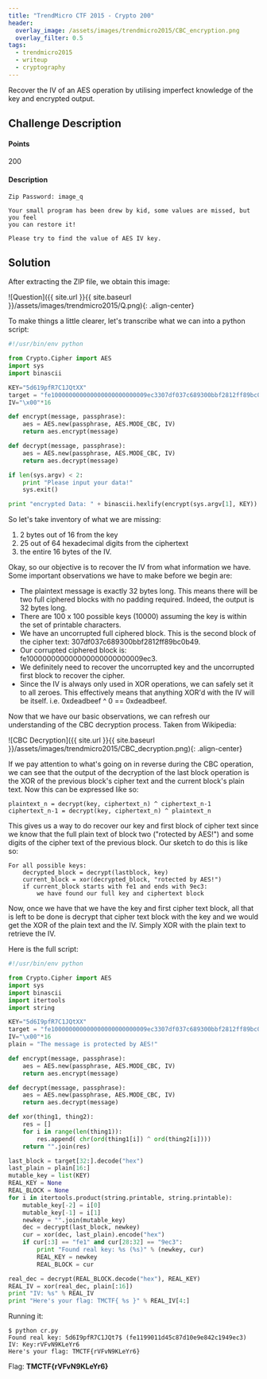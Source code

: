 ```yaml
---
title: "TrendMicro CTF 2015 - Crypto 200"
header:
  overlay_image: /assets/images/trendmicro2015/CBC_encryption.png
  overlay_filter: 0.5
tags:
  - trendmicro2015
  - writeup
  - cryptography
---
```


Recover the IV of an AES operation by utilising imperfect knowledge of the key
and encrypted output.

## Challenge Description

#### Points

200

#### Description

```
Zip Password: image_q

Your small program has been drew by kid, some values are missed, but you feel
you can restore it!

Please try to find the value of AES IV key.
```

## Solution

After extracting the ZIP file, we obtain this image:

![Question]({{ site.url }}{{ site.baseurl }}/assets/images/trendmicro2015/Q.png){: .align-center}

To make things a little clearer, let's transcribe what we can into a python
script:

```python
#!/usr/bin/env python

from Crypto.Cipher import AES
import sys
import binascii

KEY="5d619pfR7C1JQtXX"
target = "fe100000000000000000000000009ec3307df037c689300bbf2812ff89bc0b49"
IV="\x00"*16

def encrypt(message, passphrase):
    aes = AES.new(passphrase, AES.MODE_CBC, IV)
    return aes.encrypt(message)

def decrypt(message, passphrase):
    aes = AES.new(passphrase, AES.MODE_CBC, IV)
    return aes.decrypt(message)

if len(sys.argv) < 2:
    print "Please input your data!"
    sys.exit()

print "encrypted Data: " + binascii.hexlify(encrypt(sys.argv[1], KEY))
```

So let's take inventory of what we are missing:

1. 2 bytes out of 16 from the key
2. 25 out of 64 hexadecimal digits from the ciphertext
3. the entire 16 bytes of the IV.

Okay, so our objective is to recover the IV from what information we have. Some
important observations we have to make before we begin are:

- The plaintext message is exactly 32 bytes long. This means there will be two
  full ciphered blocks with no padding required. Indeed, the output is 32 bytes
  long.
- There are 100 x 100 possible keys (10000) assuming the key is within the set of
  printable characters.
- We have an uncorrupted full ciphered block. This is the second block of the
  cipher text: 307df037c689300bbf2812ff89bc0b49.
- Our corrupted ciphered block is: fe100000000000000000000000009ec3.
- We definitely need to recover the uncorrupted key and the uncorrupted first
  block to recover the cipher.
- Since the IV is always only used in XOR operations, we can safely set it to
  all zeroes. This effectively means that anything XOR'd with the IV will be
  itself. i.e. 0xdeadbeef ^ 0 == 0xdeadbeef.

Now that we have our basic observations, we can refresh our understanding of the
CBC decryption process. Taken from Wikipedia:

![CBC Decryption]({{ site.url }}{{ site.baseurl }}/assets/images/trendmicro2015/CBC_decryption.png){: .align-center}

If we pay attention to what's going on in reverse during the CBC operation, we
can see that the output of the decryption of the last block operation is the XOR
of the previous block's cipher text and the current block's plain text. Now this
can be expressed like so:

```shell
plaintext_n = decrypt(key, ciphertext_n) ^ ciphertext_n-1
ciphertext_n-1 = decrypt(key, ciphertext_n) ^ plaintext_n
```

This gives us a way to do recover our key and first block of cipher text since
we know that the full plain text of block two ("rotected by AES!") and some
digits of the cipher text of the previous block. Our sketch to do this is like
so:

```shell
For all possible keys:
    decrypted_block = decrypt(lastblock, key)
    current_block = xor(decrypted_block, "rotected by AES!")
    if current_block starts with fe1 and ends with 9ec3:
        we have found our full key and ciphertext block
```

Now, once we have that we have the key and first cipher text block, all that is
left to be done is decrypt that cipher text block with the key and we would get
the XOR of the plain text and the IV. Simply XOR with the plain text to retrieve
the IV.

Here is the full script:

```python
#!/usr/bin/env python

from Crypto.Cipher import AES
import sys
import binascii
import itertools
import string

KEY="5d6I9pfR7C1JQtXX"
target = "fe100000000000000000000000009ec3307df037c689300bbf2812ff89bc0b49"
IV="\x00"*16
plain = "The message is protected by AES!"

def encrypt(message, passphrase):
    aes = AES.new(passphrase, AES.MODE_CBC, IV)
    return aes.encrypt(message)

def decrypt(message, passphrase):
    aes = AES.new(passphrase, AES.MODE_CBC, IV)
    return aes.decrypt(message)

def xor(thing1, thing2):
    res = []
    for i in range(len(thing1)):
        res.append( chr(ord(thing1[i]) ^ ord(thing2[i])))
    return "".join(res)

last_block = target[32:].decode("hex")
last_plain = plain[16:]
mutable_key = list(KEY)
REAL_KEY = None
REAL_BLOCK = None
for i in itertools.product(string.printable, string.printable):
    mutable_key[-2] = i[0]
    mutable_key[-1] = i[1]
    newkey = "".join(mutable_key)
    dec = decrypt(last_block, newkey)
    cur = xor(dec, last_plain).encode("hex")
    if cur[:3] == "fe1" and cur[28:32] == "9ec3":
        print "Found real key: %s (%s)" % (newkey, cur)
        REAL_KEY = newkey
        REAL_BLOCK = cur

real_dec = decrypt(REAL_BLOCK.decode("hex"), REAL_KEY)
REAL_IV = xor(real_dec, plain[:16])
print "IV: %s" % REAL_IV
print "Here's your flag: TMCTF{ %s }" % REAL_IV[4:]
```

Running it:

```shell
$ python cr.py
Found real key: 5d6I9pfR7C1JQt7$ (fe1199011d45c87d10e9e842c1949ec3)
IV: Key:rVFvN9KLeYr6
Here's your flag: TMCTF{rVFvN9KLeYr6}
```

Flag: **TMCTF{rVFvN9KLeYr6}**


